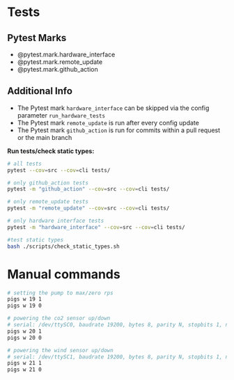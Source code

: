 # Tests

## Pytest Marks

- @pytest.mark.hardware_interface
- @pytest.mark.remote_update
- @pytest.mark.github_action

## Additional Info

- The Pytest mark `hardware_interface` can be skipped via the config parameter `run_hardware_tests`
- The Pytest mark `remote_update` is run after every config update
- The Pytest mark `github_action` is run for commits within a pull request or the main branch

**Run tests/check static types:**

```bash
# all tests
pytest --cov=src --cov=cli tests/

# only github_action tests
pytest -m "github_action" --cov=src --cov=cli tests/

# only remote_update tests
pytest -m "remote_update" --cov=src --cov=cli tests/

# only hardware interface tests
pytest -m "hardware_interface" --cov=src --cov=cli tests/

#test static types
bash ./scripts/check_static_types.sh
```

# Manual commands

```bash
# setting the pump to max/zero rps
pigs w 19 1
pigs w 19 0

# powering the co2 sensor up/down
# serial: /dev/ttySC0, baudrate 19200, bytes 8, parity N, stopbits 1, newline \r\n
pigs w 20 1
pigs w 20 0

# powering the wind sensor up/down
# serial: /dev/ttySC1, baudrate 19200, bytes 8, parity N, stopbits 1, newline \r\n
pigs w 21 1
pigs w 21 0
```
